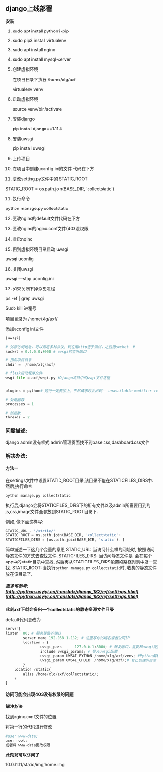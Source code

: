 ## django上线部署

**安装**

1. sudo apt install python3-pip

2. sudo pip3 install  virtualenv

3. sudo apt install nginx

4. sudo apt install mysql-server

5. 创建虚拟环境

   在项目目录下执行 /home/xlg/axf

   virtualenv venv

6. 启动虚拟环境

   source venv/bin/activate

7. 安装django

   pip install django==1.11.4

8. 安装uwsgi

   pip install uwsgi

9. 上传项目

10. 在项目中创建uconfig.ini的文件 代码在下方

11. 更改setting.py文件中的 STATIC_ROOT

 STATIC_ROOT = os.path.join(BASE_DIR, 'collectstatic')

11. 执行命令

   python manage.py collectstatic

12. 更改nginx的default文件代码在下方

13. 更改nginx的nginx.conf文件(403没权限)

14. 重启nginx 

15. 回到虚拟环境目录启动 uwsgi

   uwsgi uconfig

16. 关闭uwsgi

   uwsgi —stop uconfig.ini

17. 如果关闭不掉杀死进程

   ps -ef | grep uwsgi

   Sudo kill 进程号


项目目录为 /home/xlg/axf/

添加uconfig.ini文件

```python
[uwsgi]

# 外部访问地址，可以指定多种协议，现在用http便于调试，之后用socket  #
socket = 0.0.0.0:8000 # uwsgi的监听端口

# 指向项目目录
chdir =  /home/xlg/axf/

# flask启动程序文件
wsgi-file = axf/wsgi.py #Django项目中的wsgi文件路径


plugins = python# 这行一定要加上，不然请求时会出现-- unavailable modifier requested: 0 --错误提示

# 处理器数
processes = 1

# 线程数
threads = 2
```

### 问题描述:

django admin没有样式 
admin管理页面找不到base.css,dashboard.css文件

### 解决办法:

#### 方法一

在settings文件中设置STATIC_ROOT目录,该目录不能在STATICFILES_DIRS中. 
然后,执行命令

```python
python manage.py collectstatic
```

执行后,django会将STATICFILES_DIRS下的所有文件以及admin所需要用到的js,css,image文件全都放到STATIC_ROOT目录下.

例如, 像下面这样写:

```python
STATIC_URL = '/static/'
STATIC_ROOT = os.path.join(BASE_DIR, 'collectstatic')
STATICFILES_DIRS = [os.path.join(BASE_DIR, 'static'), ]
```

简单描述一下这几个变量的意思 
STATIC_URL: 当访问什么样的网址时, 按照访问静态文件的方式去查找文件. 
STATICFILES_DIRS: 当访问静态文件是, 会在每个app中的static目录中查找, 然后再从STATICFILES_DIRS设置的路径列表中逐一查找. 
STATIC_ROOT: 当执行`python manage.py collectstatic`时, 收集的静态文件放在该目录下. 

##### 更多可参考: [http://python.usyiyi.cn/translate/django_182/ref/settings.html](http://python.usyiyi.cn/translate/django_182/ref/settings.html)

**此刻axf下就会多出一个collectstatic的静态资源文件目录**

default代码更改为

```python
server{
listen  80; # 服务器监听端口
        server_name 192.168.1.132; # 这里写你的域名或者公网IP
        location / {
                uwsgi_pass      127.0.0.1:8000; # 转发端口，需要和uwsgi配置当中的监听端口一致
               	include uwsgi_params; # 导入uwsgi配置
                uwsgi_param UWSGI_PYTHON /home/xlg/axf/venv; #Python解释器所在的路径（这里为虚拟环境）
		 		uwsgi_param UWSGI_CHDIR  /home/xlg/axf/;# 自己创建的目录 项目根目录
        } 
	location /static{
		alias /home/xlg/axf/collectstatic/;
	}
}
```

#### 访问可能会出现403没有权限的问题

**解决办法**

找到nginx.conf文件的位置

将第一行的代码进行修改

```python
#user www-data; 
user root;
或者将 www-data更改权限
```

**此刻就可以访问了**

10.0.11.11/static/img/home.img